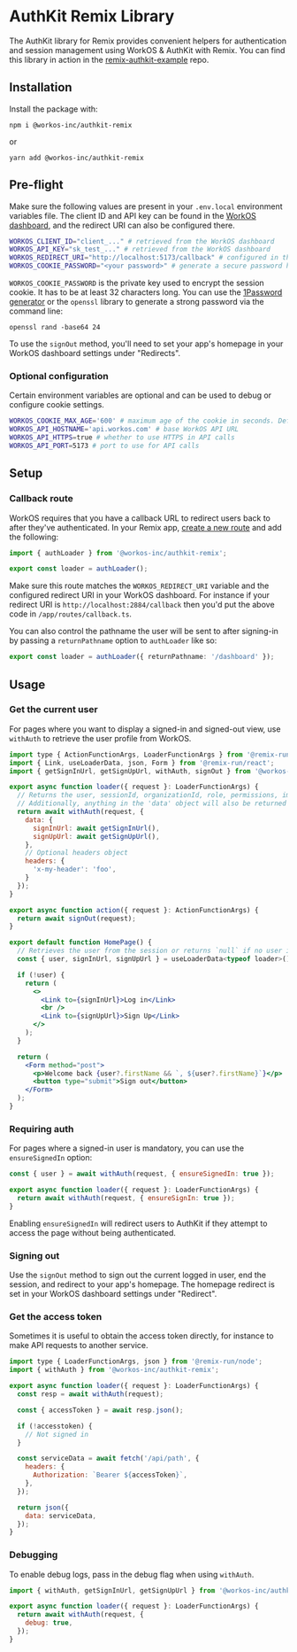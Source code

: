 # AuthKit Remix Library

The AuthKit library for Remix provides convenient helpers for authentication and session management using WorkOS & AuthKit with Remix. You can find this library in action in the [remix-authkit-example](https://github.com/workos/remix-authkit-example) repo.

## Installation

Install the package with:

```
npm i @workos-inc/authkit-remix
```

or

```
yarn add @workos-inc/authkit-remix
```

## Pre-flight

Make sure the following values are present in your `.env.local` environment variables file. The client ID and API key can be found in the [WorkOS dashboard](https://dashboard.workos.com), and the redirect URI can also be configured there.

```sh
WORKOS_CLIENT_ID="client_..." # retrieved from the WorkOS dashboard
WORKOS_API_KEY="sk_test_..." # retrieved from the WorkOS dashboard
WORKOS_REDIRECT_URI="http://localhost:5173/callback" # configured in the WorkOS dashboard
WORKOS_COOKIE_PASSWORD="<your password>" # generate a secure password here
```

`WORKOS_COOKIE_PASSWORD` is the private key used to encrypt the session cookie. It has to be at least 32 characters long. You can use the [1Password generator](https://1password.com/password-generator/) or the `openssl` library to generate a strong password via the command line:

```
openssl rand -base64 24
```

To use the `signOut` method, you'll need to set your app's homepage in your WorkOS dashboard settings under "Redirects".

### Optional configuration

Certain environment variables are optional and can be used to debug or configure cookie settings.

```sh
WORKOS_COOKIE_MAX_AGE='600' # maximum age of the cookie in seconds. Defaults to 400 days
WORKOS_API_HOSTNAME='api.workos.com' # base WorkOS API URL
WORKOS_API_HTTPS=true # whether to use HTTPS in API calls
WORKOS_API_PORT=5173 # port to use for API calls
```

## Setup

### Callback route

WorkOS requires that you have a callback URL to redirect users back to after they've authenticated. In your Remix app, [create a new route](https://remix.run/docs/en/main/discussion/routes) and add the following:

```ts
import { authLoader } from '@workos-inc/authkit-remix';

export const loader = authLoader();
```

Make sure this route matches the `WORKOS_REDIRECT_URI` variable and the configured redirect URI in your WorkOS dashboard. For instance if your redirect URI is `http://localhost:2884/callback` then you'd put the above code in `/app/routes/callback.ts`.

You can also control the pathname the user will be sent to after signing-in by passing a `returnPathname` option to `authLoader` like so:

```ts
export const loader = authLoader({ returnPathname: '/dashboard' });
```

## Usage

### Get the current user

For pages where you want to display a signed-in and signed-out view, use `withAuth` to retrieve the user profile from WorkOS.

```jsx
import type { ActionFunctionArgs, LoaderFunctionArgs } from '@remix-run/node';
import { Link, useLoaderData, json, Form } from '@remix-run/react';
import { getSignInUrl, getSignUpUrl, withAuth, signOut } from '@workos-inc/authkit-remix';

export async function loader({ request }: LoaderFunctionArgs) {
  // Returns the user, sessionId, organizationId, role, permissions, impersonator and accessToken
  // Additionally, anything in the 'data' object will also be returned
  return await withAuth(request, {
    data: {
      signInUrl: await getSignInUrl(),
      signUpUrl: await getSignUpUrl(),
    },
    // Optional headers object
    headers: {
      'x-my-header': 'foo',
    }
  });
}

export async function action({ request }: ActionFunctionArgs) {
  return await signOut(request);
}

export default function HomePage() {
  // Retrieves the user from the session or returns `null` if no user is signed in
  const { user, signInUrl, signUpUrl } = useLoaderData<typeof loader>();

  if (!user) {
    return (
      <>
        <Link to={signInUrl}>Log in</Link>
        <br />
        <Link to={signUpUrl}>Sign Up</Link>
      </>
    );
  }

  return (
    <Form method="post">
      <p>Welcome back {user?.firstName && `, ${user?.firstName}`}</p>
      <button type="submit">Sign out</button>
    </Form>
  );
}
```

### Requiring auth

For pages where a signed-in user is mandatory, you can use the `ensureSignedIn` option:

```jsx
const { user } = await withAuth(request, { ensureSignedIn: true });

export async function loader({ request }: LoaderFunctionArgs) {
  return await withAuth(request, { ensureSignIn: true });
}
```

Enabling `ensureSignedIn` will redirect users to AuthKit if they attempt to access the page without being authenticated.

### Signing out

Use the `signOut` method to sign out the current logged in user, end the session, and redirect to your app's homepage. The homepage redirect is set in your WorkOS dashboard settings under "Redirect".

### Get the access token

Sometimes it is useful to obtain the access token directly, for instance to make API requests to another service.

```jsx
import type { LoaderFunctionArgs, json } from '@remix-run/node';
import { withAuth } from '@workos-inc/authkit-remix';

export async function loader({ request }: LoaderFunctionArgs) {
  const resp = await withAuth(request);

  const { accessToken } = await resp.json();

  if (!accesstoken) {
    // Not signed in
  }

  const serviceData = await fetch('/api/path', {
    headers: {
      Authorization: `Bearer ${accessToken}`,
    },
  });

  return json({
    data: serviceData,
  });
}
```

### Debugging

To enable debug logs, pass in the debug flag when using `withAuth`.

```js
import { withAuth, getSignInUrl, getSignUpUrl } from '@workos-inc/authkit-remix';

export async function loader({ request }: LoaderFunctionArgs) {
  return await withAuth(request, {
    debug: true,
  });
}
```
